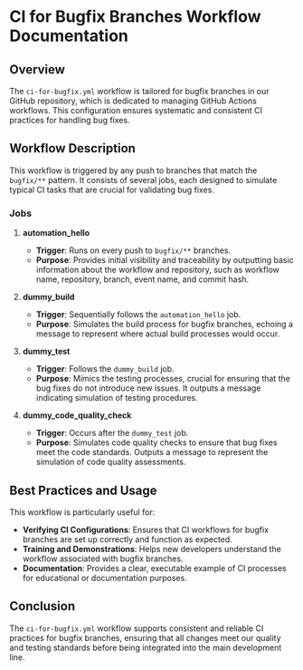 # CI for Bugfix Branches Workflow Documentation

## Overview

The `ci-for-bugfix.yml` workflow is tailored for bugfix branches in our GitHub repository, which is dedicated to managing GitHub Actions workflows. This configuration ensures systematic and consistent CI practices for handling bug fixes.

## Workflow Description

This workflow is triggered by any push to branches that match the `bugfix/**` pattern. It consists of several jobs, each designed to simulate typical CI tasks that are crucial for validating bug fixes.

### Jobs

1. **automation_hello**
   - **Trigger**: Runs on every push to `bugfix/**` branches.
   - **Purpose**: Provides initial visibility and traceability by outputting basic information about the workflow and repository, such as workflow name, repository, branch, event name, and commit hash.

2. **dummy_build**
   - **Trigger**: Sequentially follows the `automation_hello` job.
   - **Purpose**: Simulates the build process for bugfix branches, echoing a message to represent where actual build processes would occur.

3. **dummy_test**
   - **Trigger**: Follows the `dummy_build` job.
   - **Purpose**: Mimics the testing processes, crucial for ensuring that the bug fixes do not introduce new issues. It outputs a message indicating simulation of testing procedures.

4. **dummy_code_quality_check**
   - **Trigger**: Occurs after the `dummy_test` job.
   - **Purpose**: Simulates code quality checks to ensure that bug fixes meet the code standards. Outputs a message to represent the simulation of code quality assessments.

## Best Practices and Usage

This workflow is particularly useful for:
- **Verifying CI Configurations**: Ensures that CI workflows for bugfix branches are set up correctly and function as expected.
- **Training and Demonstrations**: Helps new developers understand the workflow associated with bugfix branches.
- **Documentation**: Provides a clear, executable example of CI processes for educational or documentation purposes.

## Conclusion

The `ci-for-bugfix.yml` workflow supports consistent and reliable CI practices for bugfix branches, ensuring that all changes meet our quality and testing standards before being integrated into the main development line.
